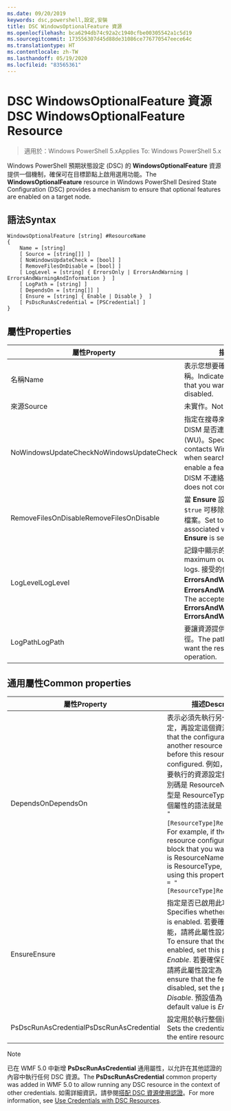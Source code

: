 ```yaml
---
ms.date: 09/20/2019
keywords: dsc,powershell,設定,安裝
title: DSC WindowsOptionalFeature 資源
ms.openlocfilehash: bca6294db74c92a2c1940cfbe00305542a1c5d19
ms.sourcegitcommit: 173556307d45d88de31086ce776770547eece64c
ms.translationtype: HT
ms.contentlocale: zh-TW
ms.lasthandoff: 05/19/2020
ms.locfileid: "83565361"
---
```

# <a name="dsc-windowsoptionalfeature-resource"></a><span data-ttu-id="e99a1-103">DSC WindowsOptionalFeature 資源</span><span class="sxs-lookup"><span data-stu-id="e99a1-103">DSC WindowsOptionalFeature Resource</span></span>

> <span data-ttu-id="e99a1-104">適用於：Windows PowerShell 5.x</span><span class="sxs-lookup"><span data-stu-id="e99a1-104">Applies To: Windows PowerShell 5.x</span></span>

<span data-ttu-id="e99a1-105">Windows PowerShell 預期狀態設定 (DSC) 的 **WindowsOptionalFeature** 資源提供一個機制，確保可在目標節點上啟用選用功能。</span><span class="sxs-lookup"><span data-stu-id="e99a1-105">The **WindowsOptionalFeature** resource in Windows PowerShell Desired State Configuration (DSC) provides a mechanism to ensure that optional features are enabled on a target node.</span></span>

## <a name="syntax"></a><span data-ttu-id="e99a1-106">語法</span><span class="sxs-lookup"><span data-stu-id="e99a1-106">Syntax</span></span>

```Syntax
WindowsOptionalFeature [string] #ResourceName
{
    Name = [string]
    [ Source = [string[]] ]
    [ NoWindowsUpdateCheck = [bool] ]
    [ RemoveFilesOnDisable = [bool] ]
    [ LogLevel = [string] { ErrorsOnly | ErrorsAndWarning | ErrorsAndWarningAndInformation }  ]
    [ LogPath = [string] ]
    [ DependsOn = [string[]] ]
    [ Ensure = [string] { Enable | Disable }  ]
    [ PsDscRunAsCredential = [PSCredential] ]
}
```

## <a name="properties"></a><span data-ttu-id="e99a1-107">屬性</span><span class="sxs-lookup"><span data-stu-id="e99a1-107">Properties</span></span>

|<span data-ttu-id="e99a1-108">屬性</span><span class="sxs-lookup"><span data-stu-id="e99a1-108">Property</span></span> |<span data-ttu-id="e99a1-109">描述</span><span class="sxs-lookup"><span data-stu-id="e99a1-109">Description</span></span> |
|---|---|
|<span data-ttu-id="e99a1-110">名稱</span><span class="sxs-lookup"><span data-stu-id="e99a1-110">Name</span></span> |<span data-ttu-id="e99a1-111">表示您想要確保啟用或停用的功能名稱。</span><span class="sxs-lookup"><span data-stu-id="e99a1-111">Indicates the name of the feature that you want to ensure is enabled or disabled.</span></span> |
|<span data-ttu-id="e99a1-112">來源</span><span class="sxs-lookup"><span data-stu-id="e99a1-112">Source</span></span> |<span data-ttu-id="e99a1-113">未實作。</span><span class="sxs-lookup"><span data-stu-id="e99a1-113">Not implemented.</span></span> |
|<span data-ttu-id="e99a1-114">NoWindowsUpdateCheck</span><span class="sxs-lookup"><span data-stu-id="e99a1-114">NoWindowsUpdateCheck</span></span> |<span data-ttu-id="e99a1-115">指定在搜尋來源檔案以啟用功能時，DISM 是否連絡 Windows Update (WU)。</span><span class="sxs-lookup"><span data-stu-id="e99a1-115">Specifies whether DISM contacts Windows Update (WU) when searching for the source files to enable a feature.</span></span> <span data-ttu-id="e99a1-116">若為 `$true`，則 DISM 不連絡 WU。</span><span class="sxs-lookup"><span data-stu-id="e99a1-116">If `$true`, DISM does not contact WU.</span></span> |
|<span data-ttu-id="e99a1-117">RemoveFilesOnDisable</span><span class="sxs-lookup"><span data-stu-id="e99a1-117">RemoveFilesOnDisable</span></span> |<span data-ttu-id="e99a1-118">當 **Ensure** 設定為 **Absent** 時，設定為 `$true` 可移除與此功能建立關聯的所有檔案。</span><span class="sxs-lookup"><span data-stu-id="e99a1-118">Set to `$true` to remove all files associated with the feature when **Ensure** is set to **Absent**.</span></span> |
|<span data-ttu-id="e99a1-119">LogLevel</span><span class="sxs-lookup"><span data-stu-id="e99a1-119">LogLevel</span></span> |<span data-ttu-id="e99a1-120">記錄中顯示的最大輸出等級。</span><span class="sxs-lookup"><span data-stu-id="e99a1-120">The maximum output level shown in the logs.</span></span> <span data-ttu-id="e99a1-121">接受的值為：**ErrorsOnly**、**ErrorsAndWarning** 和 **ErrorsAndWarningAndInformation**。</span><span class="sxs-lookup"><span data-stu-id="e99a1-121">The accepted values are: **ErrorsOnly**, **ErrorsAndWarning**, and **ErrorsAndWarningAndInformation**.</span></span> |
|<span data-ttu-id="e99a1-122">LogPath</span><span class="sxs-lookup"><span data-stu-id="e99a1-122">LogPath</span></span> |<span data-ttu-id="e99a1-123">要讓資源提供者記錄作業的記錄檔路徑。</span><span class="sxs-lookup"><span data-stu-id="e99a1-123">The path to a log file where you want the resource provider to log the operation.</span></span> |

## <a name="common-properties"></a><span data-ttu-id="e99a1-124">通用屬性</span><span class="sxs-lookup"><span data-stu-id="e99a1-124">Common properties</span></span>

|<span data-ttu-id="e99a1-125">屬性</span><span class="sxs-lookup"><span data-stu-id="e99a1-125">Property</span></span> |<span data-ttu-id="e99a1-126">描述</span><span class="sxs-lookup"><span data-stu-id="e99a1-126">Description</span></span> |
|---|---|
|<span data-ttu-id="e99a1-127">DependsOn</span><span class="sxs-lookup"><span data-stu-id="e99a1-127">DependsOn</span></span> |<span data-ttu-id="e99a1-128">表示必須先執行另一個資源的設定，再設定這個資源。</span><span class="sxs-lookup"><span data-stu-id="e99a1-128">Indicates that the configuration of another resource must run before this resource is configured.</span></span> <span data-ttu-id="e99a1-129">例如，如果第一個想要執行的資源設定指令碼區塊識別碼是 ResourceName，而其類型是 ResourceType，則使用這個屬性的語法就是 `DependsOn = "[ResourceType]ResourceName"`。</span><span class="sxs-lookup"><span data-stu-id="e99a1-129">For example, if the ID of the resource configuration script block that you want to run first is ResourceName and its type is ResourceType, the syntax for using this property is `DependsOn = "[ResourceType]ResourceName"`.</span></span> |
|<span data-ttu-id="e99a1-130">Ensure</span><span class="sxs-lookup"><span data-stu-id="e99a1-130">Ensure</span></span> |<span data-ttu-id="e99a1-131">指定是否已啟用此功能。</span><span class="sxs-lookup"><span data-stu-id="e99a1-131">Specifies whether the feature is enabled.</span></span> <span data-ttu-id="e99a1-132">若要確保已啟用此功能，請將此屬性設定為 _Enable_。</span><span class="sxs-lookup"><span data-stu-id="e99a1-132">To ensure that the feature is enabled, set this property to _Enable_.</span></span> <span data-ttu-id="e99a1-133">若要確保已停用此功能，請將此屬性設定為 _Disable_。</span><span class="sxs-lookup"><span data-stu-id="e99a1-133">To ensure that the feature is disabled, set the property to _Disable_.</span></span> <span data-ttu-id="e99a1-134">預設值為 _Enable_。</span><span class="sxs-lookup"><span data-stu-id="e99a1-134">The default value is _Enable_.</span></span> |
|<span data-ttu-id="e99a1-135">PsDscRunAsCredential</span><span class="sxs-lookup"><span data-stu-id="e99a1-135">PsDscRunAsCredential</span></span> |<span data-ttu-id="e99a1-136">設定用於執行整個資源的認證。</span><span class="sxs-lookup"><span data-stu-id="e99a1-136">Sets the credential for running the entire resource as.</span></span> |

> [!NOTE]
> <span data-ttu-id="e99a1-137">已在 WMF 5.0 中新增 **PsDscRunAsCredential** 通用屬性，以允許在其他認證的內容中執行任何 DSC 資源。</span><span class="sxs-lookup"><span data-stu-id="e99a1-137">The **PsDscRunAsCredential** common property was added in WMF 5.0 to allow running any DSC resource in the context of other credentials.</span></span> <span data-ttu-id="e99a1-138">如需詳細資訊，請參閱[搭配 DSC 資源使用認證](../../../configurations/runasuser.md)。</span><span class="sxs-lookup"><span data-stu-id="e99a1-138">For more information, see [Use Credentials with DSC Resources](../../../configurations/runasuser.md).</span></span>
